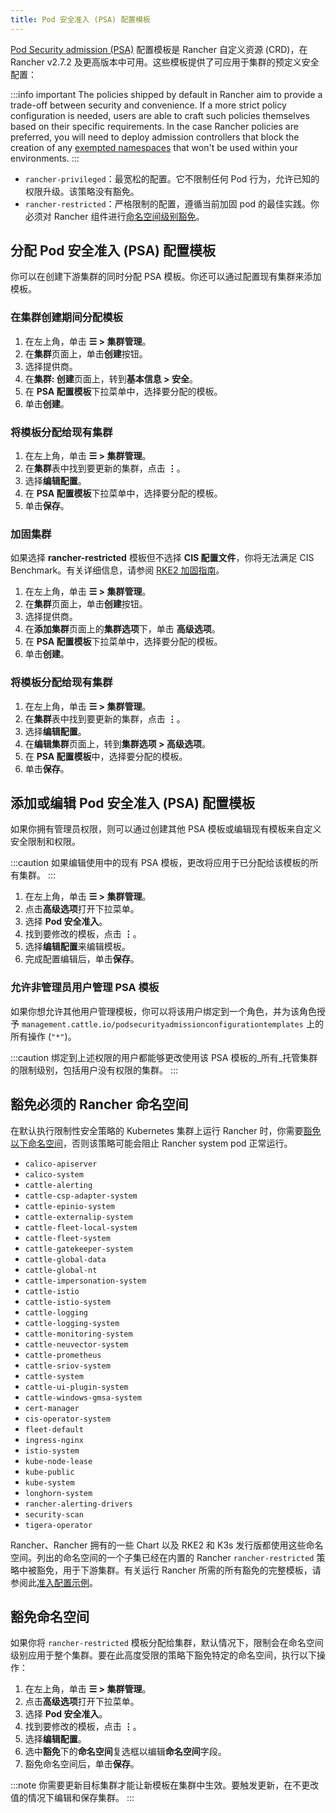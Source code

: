 ```yaml
---
title: Pod 安全准入 (PSA) 配置模板
---
```


[Pod Security admission (PSA)](./pod-security-standards.md) 配置模板是 Rancher 自定义资源 (CRD)，在 Rancher v2.7.2 及更高版本中可用。这些模板提供了可应用于集群的预定义安全配置：

:::info important
The policies shipped by default in Rancher aim to provide a trade-off between security and convenience. If a more strict policy configuration is needed, users are able to craft such policies themselves based on their specific requirements. In the case Rancher policies are preferred, you will need to deploy admission controllers that block the creation of any [exempted namespaces](#豁免必须的-rancher-命名空间) that won't be used within your environments.
:::

- `rancher-privileged`：最宽松的配置。它不限制任何 Pod 行为，允许已知的权限升级。该策略没有豁免。
- `rancher-restricted`：严格限制的配置，遵循当前加固 pod 的最佳实践。你必须对 Rancher 组件进行[命名空间级别豁免](./pod-security-standards.md#受-psa-限制的集群上的-rancher)。

## 分配 Pod 安全准入 (PSA) 配置模板

你可以在创建下游集群的同时分配 PSA 模板。你还可以通过配置现有集群来添加模板。

### 在集群创建期间分配模板
<Tabs>
<TabItem value="RKE2 和 K3s">

1. 在左上角，单击 **☰ > 集群管理**。
1. 在**集群**页面上，单击**创建**按钮。
1. 选择提供商。
1. 在**集群: 创建**页面上，转到**基本信息 > 安全**。
1. 在 **PSA 配置模板**下拉菜单中，选择要分配的模板。
1. 单击**创建**。

### 将模板分配给现有集群

1. 在左上角，单击 **☰ > 集群管理**。
1. 在**集群**表中找到要更新的集群，点击 **⋮**。
1. 选择**编辑配置**。
1. 在 **PSA 配置模板**下拉菜单中，选择要分配的模板。
1. 单击**保存**。

### 加固集群

如果选择 **rancher-restricted** 模板但不选择 **CIS 配置文件**，你将无法满足 CIS Benchmark。有关详细信息，请参阅 [RKE2 加固指南](../../../pages-for-subheaders/rke2-hardening-guide.md)。

</TabItem>
<TabItem value="RKE1">

1. 在左上角，单击 **☰ > 集群管理**。
1. 在**集群**页面上，单击**创建**按钮。
1. 选择提供商。
1. 在**添加集群**页面上的**集群选项**下，单击 **高级选项**。
1. 在 **PSA 配置模板**下拉菜单中，选择要分配的模板。
1. 单击**创建**。

### 将模板分配给现有集群

1. 在左上角，单击 **☰ > 集群管理**。
1. 在**集群**表中找到要更新的集群，点击 **⋮**。
1. 选择**编辑配置**。
1. 在**编辑集群**页面上，转到**集群选项 > 高级选项**。
1. 在 **PSA 配置模板**中，选择要分配的模板。
1. 单击**保存**。

</TabItem>
</Tabs>

## 添加或编辑 Pod 安全准入 (PSA) 配置模板

如果你拥有管理员权限，则可以通过创建其他 PSA 模板或编辑现有模板来自定义安全限制和权限。

:::caution
如果编辑使用中的现有 PSA 模板，更改将应用​​于已分配给该模板的所有集群。
:::

1. 在左上角，单击 **☰ > 集群管理**。
1. 点击**高级选项**打开下拉菜单。
1. 选择 **Pod 安全准入**。
1. 找到要修改的模板，点击 **⋮**。
1. 选择**编辑配置**来编辑模板。
1. 完成配置编辑后，单击**保存**。

### 允许非管理员用户管理 PSA 模板

如果你想允许其他用户管理模板，你可以将该用户绑定到一个角色，并为该角色授予 `management.cattle.io/podsecurityadmissionconfigurationtemplates` 上的所有操作 (`"*"`)。

:::caution
绑定到上述权限的用户都能够更改使用该 PSA 模板的_所有_托管集群的限制级别，包括用户没有权限的集群。
:::

## 豁免必须的 Rancher 命名空间

在默认执行限制性安全策略的 Kubernetes 集群上运行 Rancher 时，你需要[豁免以下命名空间](#豁免命名空间)，否则该策略可能会阻止 Rancher system pod 正常运行。

- `calico-apiserver`
- `calico-system`
- `cattle-alerting`
- `cattle-csp-adapter-system`
- `cattle-epinio-system`
- `cattle-externalip-system`
- `cattle-fleet-local-system`
- `cattle-fleet-system`
- `cattle-gatekeeper-system`
- `cattle-global-data`
- `cattle-global-nt`
- `cattle-impersonation-system`
- `cattle-istio`
- `cattle-istio-system`
- `cattle-logging`
- `cattle-logging-system`
- `cattle-monitoring-system`
- `cattle-neuvector-system`
- `cattle-prometheus`
- `cattle-sriov-system`
- `cattle-system`
- `cattle-ui-plugin-system`
- `cattle-windows-gmsa-system`
- `cert-manager`
- `cis-operator-system`
- `fleet-default`
- `ingress-nginx`
- `istio-system`
- `kube-node-lease`
- `kube-public`
- `kube-system`
- `longhorn-system`
- `rancher-alerting-drivers`
- `security-scan`
- `tigera-operator`

Rancher、Rancher 拥有的一些 Chart 以及 RKE2 和 K3s 发行版都使用这些命名空间。列出的命名空间的一个子集已经在内置的 Rancher `rancher-restricted` 策略中被豁免，用于下游集群。有关运行 Rancher 所需的所有豁免的完整模板，请参阅此[准入配置示例](../../../reference-guides/rancher-security/psa-restricted-exemptions.md)。

## 豁免命名空间

如果你将 `rancher-restricted` 模板分配给集群，默认情况下，限制会在命名空间级别应用于整个集群。要在此高度受限的策略下豁免特定的命名空间，执行以下操作：

1. 在左上角，单击 **☰ > 集群管理**。
1. 点击**高级选项**打开下拉菜单。
1. 选择 **Pod 安全准入**。
1. 找到要修改的模板，点击 **⋮**。
1. 选择**编辑配置**。
1. 选中**豁免**下的**命名空间**复选框以编辑**命名空间**字段。
1. 豁免命名空间后，单击**保存**。

:::note
你需要更新目标集群才能让新模板在集群中生效。要触发更新，在不更改值的情况下编辑和保存集群。
:::
